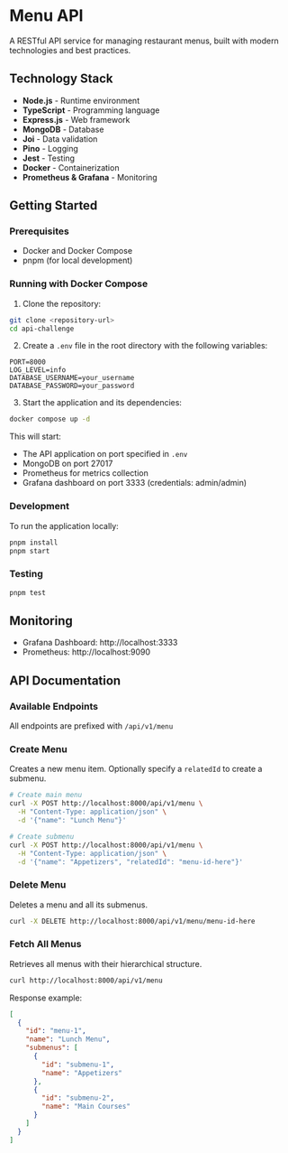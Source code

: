 # Menu API

A RESTful API service for managing restaurant menus, built with modern technologies and best practices.

## Technology Stack

- **Node.js** - Runtime environment
- **TypeScript** - Programming language
- **Express.js** - Web framework
- **MongoDB** - Database
- **Joi** - Data validation
- **Pino** - Logging
- **Jest** - Testing
- **Docker** - Containerization
- **Prometheus & Grafana** - Monitoring

## Getting Started

### Prerequisites

- Docker and Docker Compose
- pnpm (for local development)

### Running with Docker Compose

1. Clone the repository:
```bash
git clone <repository-url>
cd api-challenge
```

2. Create a `.env` file in the root directory with the following variables:
```
PORT=8000
LOG_LEVEL=info
DATABASE_USERNAME=your_username
DATABASE_PASSWORD=your_password
```

3. Start the application and its dependencies:
```bash
docker compose up -d
```

This will start:
- The API application on port specified in `.env`
- MongoDB on port 27017
- Prometheus for metrics collection
- Grafana dashboard on port 3333 (credentials: admin/admin)

### Development

To run the application locally:

```bash
pnpm install
pnpm start
```

### Testing

```bash
pnpm test
```

## Monitoring

- Grafana Dashboard: http://localhost:3333
- Prometheus: http://localhost:9090

## API Documentation

### Available Endpoints

All endpoints are prefixed with `/api/v1/menu`

### Create Menu

Creates a new menu item. Optionally specify a `relatedId` to create a submenu.

```bash
# Create main menu
curl -X POST http://localhost:8000/api/v1/menu \
  -H "Content-Type: application/json" \
  -d '{"name": "Lunch Menu"}'

# Create submenu
curl -X POST http://localhost:8000/api/v1/menu \
  -H "Content-Type: application/json" \
  -d '{"name": "Appetizers", "relatedId": "menu-id-here"}'
```

### Delete Menu

Deletes a menu and all its submenus.

```bash
curl -X DELETE http://localhost:8000/api/v1/menu/menu-id-here
```

### Fetch All Menus

Retrieves all menus with their hierarchical structure.

```bash
curl http://localhost:8000/api/v1/menu
```

Response example:
```json
[
  {
    "id": "menu-1",
    "name": "Lunch Menu",
    "submenus": [
      {
        "id": "submenu-1",
        "name": "Appetizers"
      },
      {
        "id": "submenu-2",
        "name": "Main Courses"
      }
    ]
  }
]
```

